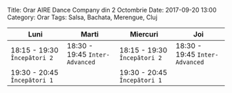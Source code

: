 Title: Orar AIRE Dance Company din 2 Octombrie
Date: 2017-09-20 13:00
Category: Orar
Tags: Salsa, Bachata, Merengue, Cluj

Luni                         | Marti                          | Miercuri                     | Joi
---------------------------- | ------------------------------ | ---------------------------- | ------------------------------
18:15 - 19:30 `Începători 2` | 18:30 - 19:45 `Inter-Advanced` | 18:15 - 19:30 `Începători 2` | 18:30 - 19:45 `Inter-Advanced`
19:30 - 20:45 `Începători 1` |                                | 19:30 - 20:45 `Începători 1` |
